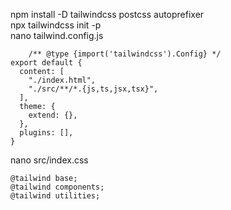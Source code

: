  npm install -D tailwindcss postcss autoprefixer  
 npx tailwindcss init -p  
 nano tailwind.config.js  
```` 
    /** @type {import('tailwindcss').Config} */
export default {
  content: [
    "./index.html",
    "./src/**/*.{js,ts,jsx,tsx}",
  ],
  theme: {
    extend: {},
  },
  plugins: [],
}
````

nano src/index.css  
````
@tailwind base;
@tailwind components;
@tailwind utilities;
````
